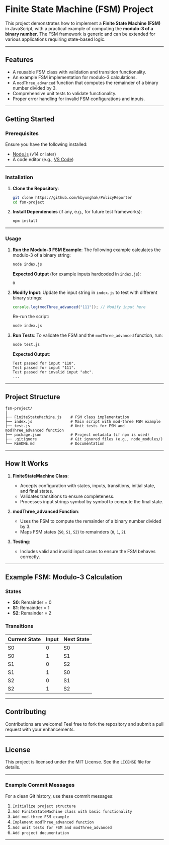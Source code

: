 # Finite State Machine (FSM) Project

This project demonstrates how to implement a **Finite State Machine (FSM)** in JavaScript, with a practical example of computing the **modulo-3 of a binary number**. The FSM framework is generic and can be extended for various applications requiring state-based logic.

---

## Features
- A reusable FSM class with validation and transition functionality.
- An example FSM implementation for modulo-3 calculations.
- A `modThree_advanced` function that computes the remainder of a binary number divided by 3.
- Comprehensive unit tests to validate functionality.
- Proper error handling for invalid FSM configurations and inputs.

---

## Getting Started

### Prerequisites
Ensure you have the following installed:
- [Node.js](https://nodejs.org) (v14 or later)
- A code editor (e.g., [VS Code](https://code.visualstudio.com/))

---

### Installation

1. **Clone the Repository**:
   ```bash
   git clone https://github.com/kbyunghak/PolicyReporter
   cd fsm-project
   ```

2. **Install Dependencies** (if any, e.g., for future test frameworks):
   ```bash
   npm install
   ```

---

### Usage

1. **Run the Modulo-3 FSM Example**:
   The following example calculates the modulo-3 of a binary string:
   ```bash
   node index.js
   ```

   **Expected Output** (for example inputs hardcoded in `index.js`):
   ```
   0
   ```

2. **Modify Input**:
   Update the input string in `index.js` to test with different binary strings:
   ```javascript
   console.log(modThree_advanced("111")); // Modify input here
   ```

   Re-run the script:
   ```bash
   node index.js
   ```

3. **Run Tests**:
   To validate the FSM and the `modThree_advanced` function, run:
   ```bash
   node test.js
   ```

   **Expected Output**:
   ```
   Test passed for input "110".
   Test passed for input "111".
   Test passed for invalid input "abc".
   ...
   ```

---

## Project Structure

```
fsm-project/
│
├── FiniteStateMachine.js    # FSM class implementation
├── index.js                 # Main script with mod-three FSM example
├── test.js                  # Unit tests for FSM and modThree_advanced function
├── package.json             # Project metadata (if npm is used)
├── .gitignore               # Git ignored files (e.g., node_modules/)
└── README.md                # Documentation
```

---

## How It Works

1. **FiniteStateMachine Class**:
   - Accepts configuration with states, inputs, transitions, initial state, and final states.
   - Validates transitions to ensure completeness.
   - Processes input strings symbol by symbol to compute the final state.

2. **modThree_advanced Function**:
   - Uses the FSM to compute the remainder of a binary number divided by 3.
   - Maps FSM states (`S0`, `S1`, `S2`) to remainders (`0`, `1`, `2`).

3. **Testing**:
   - Includes valid and invalid input cases to ensure the FSM behaves correctly.

---

## Example FSM: Modulo-3 Calculation

### States
- **S0**: Remainder = 0
- **S1**: Remainder = 1
- **S2**: Remainder = 2

### Transitions
| Current State | Input | Next State |
|---------------|-------|------------|
| S0            | 0     | S0         |
| S0            | 1     | S1         |
| S1            | 0     | S2         |
| S1            | 1     | S0         |
| S2            | 0     | S1         |
| S2            | 1     | S2         |

---

## Contributing
Contributions are welcome! Feel free to fork the repository and submit a pull request with your enhancements.

---

## License
This project is licensed under the MIT License. See the `LICENSE` file for details.

---

### Example Commit Messages
For a clean Git history, use these commit messages:
1. `Initialize project structure`
2. `Add FiniteStateMachine class with basic functionality`
3. `Add mod-three FSM example`
4. `Implement modThree_advanced function`
5. `Add unit tests for FSM and modThree_advanced`
6. `Add project documentation`

---

